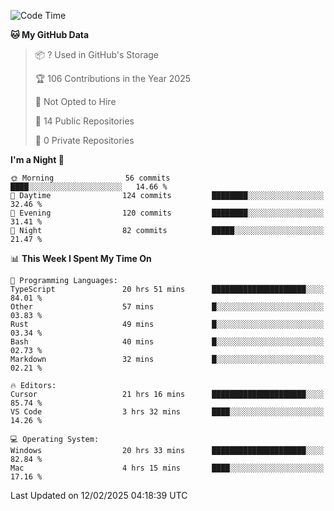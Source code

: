 <!--START_SECTION:waka-->
![Code Time](http://img.shields.io/badge/Code%20Time-6%2C661%20hrs%2058%20mins-blue)

**🐱 My GitHub Data** 

> 📦 ? Used in GitHub's Storage 
 > 
> 🏆 106 Contributions in the Year 2025
 > 
> 🚫 Not Opted to Hire
 > 
> 📜 14 Public Repositories 
 > 
> 🔑 0 Private Repositories 
 > 
**I'm a Night 🦉** 

```text
🌞 Morning                56 commits          ████░░░░░░░░░░░░░░░░░░░░░   14.66 % 
🌆 Daytime                124 commits         ████████░░░░░░░░░░░░░░░░░   32.46 % 
🌃 Evening                120 commits         ████████░░░░░░░░░░░░░░░░░   31.41 % 
🌙 Night                  82 commits          █████░░░░░░░░░░░░░░░░░░░░   21.47 % 
```


📊 **This Week I Spent My Time On** 

```text
💬 Programming Languages: 
TypeScript               20 hrs 51 mins      █████████████████████░░░░   84.01 % 
Other                    57 mins             █░░░░░░░░░░░░░░░░░░░░░░░░   03.83 % 
Rust                     49 mins             █░░░░░░░░░░░░░░░░░░░░░░░░   03.34 % 
Bash                     40 mins             █░░░░░░░░░░░░░░░░░░░░░░░░   02.73 % 
Markdown                 32 mins             █░░░░░░░░░░░░░░░░░░░░░░░░   02.21 % 

🔥 Editors: 
Cursor                   21 hrs 16 mins      █████████████████████░░░░   85.74 % 
VS Code                  3 hrs 32 mins       ████░░░░░░░░░░░░░░░░░░░░░   14.26 % 

💻 Operating System: 
Windows                  20 hrs 33 mins      █████████████████████░░░░   82.84 % 
Mac                      4 hrs 15 mins       ████░░░░░░░░░░░░░░░░░░░░░   17.16 % 
```


 Last Updated on 12/02/2025 04:18:39 UTC
<!--END_SECTION:waka-->


